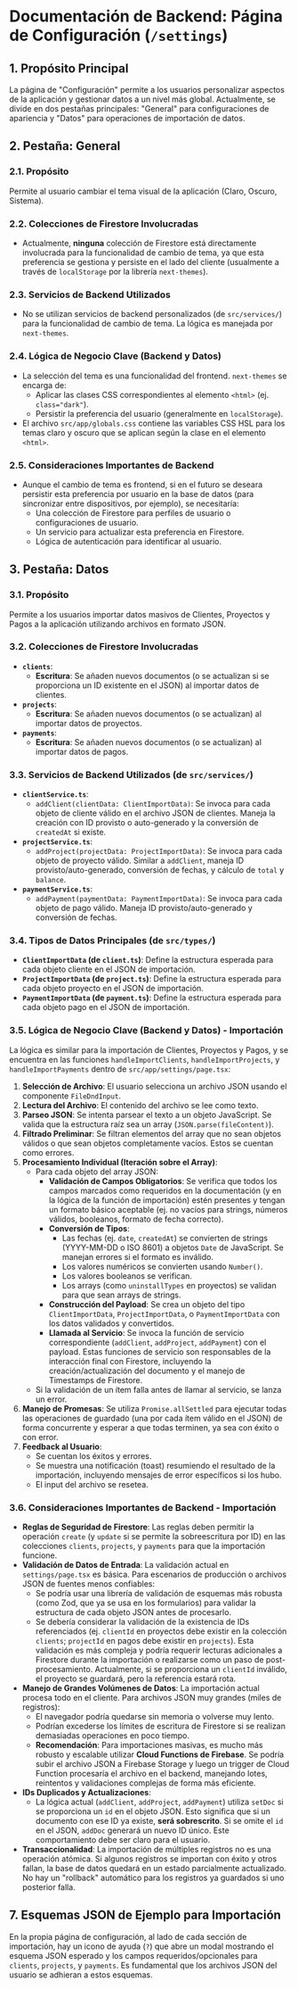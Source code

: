 
# Documentación de Backend: Página de Configuración (`/settings`)

## 1. Propósito Principal

La página de "Configuración" permite a los usuarios personalizar aspectos de la aplicación y gestionar datos a un nivel más global. Actualmente, se divide en dos pestañas principales: "General" para configuraciones de apariencia y "Datos" para operaciones de importación de datos.

## 2. Pestaña: General

### 2.1. Propósito

Permite al usuario cambiar el tema visual de la aplicación (Claro, Oscuro, Sistema).

### 2.2. Colecciones de Firestore Involucradas

*   Actualmente, **ninguna** colección de Firestore está directamente involucrada para la funcionalidad de cambio de tema, ya que esta preferencia se gestiona y persiste en el lado del cliente (usualmente a través de `localStorage` por la librería `next-themes`).

### 2.3. Servicios de Backend Utilizados

*   No se utilizan servicios de backend personalizados (de `src/services/`) para la funcionalidad de cambio de tema. La lógica es manejada por `next-themes`.

### 2.4. Lógica de Negocio Clave (Backend y Datos)

*   La selección del tema es una funcionalidad del frontend. `next-themes` se encarga de:
    *   Aplicar las clases CSS correspondientes al elemento `<html>` (ej. `class="dark"`).
    *   Persistir la preferencia del usuario (generalmente en `localStorage`).
*   El archivo `src/app/globals.css` contiene las variables CSS HSL para los temas claro y oscuro que se aplican según la clase en el elemento `<html>`.

### 2.5. Consideraciones Importantes de Backend

*   Aunque el cambio de tema es frontend, si en el futuro se deseara persistir esta preferencia por usuario en la base de datos (para sincronizar entre dispositivos, por ejemplo), se necesitaría:
    *   Una colección de Firestore para perfiles de usuario o configuraciones de usuario.
    *   Un servicio para actualizar esta preferencia en Firestore.
    *   Lógica de autenticación para identificar al usuario.

## 3. Pestaña: Datos

### 3.1. Propósito

Permite a los usuarios importar datos masivos de Clientes, Proyectos y Pagos a la aplicación utilizando archivos en formato JSON.

### 3.2. Colecciones de Firestore Involucradas

*   **`clients`**:
    *   **Escritura**: Se añaden nuevos documentos (o se actualizan si se proporciona un ID existente en el JSON) al importar datos de clientes.
*   **`projects`**:
    *   **Escritura**: Se añaden nuevos documentos (o se actualizan) al importar datos de proyectos.
*   **`payments`**:
    *   **Escritura**: Se añaden nuevos documentos (o se actualizan) al importar datos de pagos.

### 3.3. Servicios de Backend Utilizados (de `src/services/`)

*   **`clientService.ts`**:
    *   `addClient(clientData: ClientImportData)`: Se invoca para cada objeto de cliente válido en el archivo JSON de clientes. Maneja la creación con ID provisto o auto-generado y la conversión de `createdAt` si existe.
*   **`projectService.ts`**:
    *   `addProject(projectData: ProjectImportData)`: Se invoca para cada objeto de proyecto válido. Similar a `addClient`, maneja ID provisto/auto-generado, conversión de fechas, y cálculo de `total` y `balance`.
*   **`paymentService.ts`**:
    *   `addPayment(paymentData: PaymentImportData)`: Se invoca para cada objeto de pago válido. Maneja ID provisto/auto-generado y conversión de fechas.

### 3.4. Tipos de Datos Principales (de `src/types/`)

*   **`ClientImportData` (de `client.ts`)**: Define la estructura esperada para cada objeto cliente en el JSON de importación.
*   **`ProjectImportData` (de `project.ts`)**: Define la estructura esperada para cada objeto proyecto en el JSON de importación.
*   **`PaymentImportData` (de `payment.ts`)**: Define la estructura esperada para cada objeto pago en el JSON de importación.

### 3.5. Lógica de Negocio Clave (Backend y Datos) - Importación

La lógica es similar para la importación de Clientes, Proyectos y Pagos, y se encuentra en las funciones `handleImportClients`, `handleImportProjects`, y `handleImportPayments` dentro de `src/app/settings/page.tsx`:

1.  **Selección de Archivo**: El usuario selecciona un archivo JSON usando el componente `FileDndInput`.
2.  **Lectura del Archivo**: El contenido del archivo se lee como texto.
3.  **Parseo JSON**: Se intenta parsear el texto a un objeto JavaScript. Se valida que la estructura raíz sea un array (`JSON.parse(fileContent)`).
4.  **Filtrado Preliminar**: Se filtran elementos del array que no sean objetos válidos o que sean objetos completamente vacíos. Estos se cuentan como errores.
5.  **Procesamiento Individual (Iteración sobre el Array)**:
    *   Para cada objeto del array JSON:
        *   **Validación de Campos Obligatorios**: Se verifica que todos los campos marcados como requeridos en la documentación (y en la lógica de la función de importación) estén presentes y tengan un formato básico aceptable (ej. no vacíos para strings, números válidos, booleanos, formato de fecha correcto).
        *   **Conversión de Tipos**:
            *   Las fechas (ej. `date`, `createdAt`) se convierten de strings (YYYY-MM-DD o ISO 8601) a objetos `Date` de JavaScript. Se manejan errores si el formato es inválido.
            *   Los valores numéricos se convierten usando `Number()`.
            *   Los valores booleanos se verifican.
            *   Los arrays (como `uninstallTypes` en proyectos) se validan para que sean arrays de strings.
        *   **Construcción del Payload**: Se crea un objeto del tipo `ClientImportData`, `ProjectImportData`, o `PaymentImportData` con los datos validados y convertidos.
        *   **Llamada al Servicio**: Se invoca la función de servicio correspondiente (`addClient`, `addProject`, `addPayment`) con el payload. Estas funciones de servicio son responsables de la interacción final con Firestore, incluyendo la creación/actualización del documento y el manejo de Timestamps de Firestore.
    *   Si la validación de un ítem falla antes de llamar al servicio, se lanza un error.
6.  **Manejo de Promesas**: Se utiliza `Promise.allSettled` para ejecutar todas las operaciones de guardado (una por cada ítem válido en el JSON) de forma concurrente y esperar a que todas terminen, ya sea con éxito o con error.
7.  **Feedback al Usuario**:
    *   Se cuentan los éxitos y errores.
    *   Se muestra una notificación (toast) resumiendo el resultado de la importación, incluyendo mensajes de error específicos si los hubo.
    *   El input del archivo se resetea.

### 3.6. Consideraciones Importantes de Backend - Importación

*   **Reglas de Seguridad de Firestore**: Las reglas deben permitir la operación `create` (y `update` si se permite la sobreescritura por ID) en las colecciones `clients`, `projects`, y `payments` para que la importación funcione.
*   **Validación de Datos de Entrada**: La validación actual en `settings/page.tsx` es básica. Para escenarios de producción o archivos JSON de fuentes menos confiables:
    *   Se podría usar una librería de validación de esquemas más robusta (como Zod, que ya se usa en los formularios) para validar la estructura de cada objeto JSON antes de procesarlo.
    *   Se debería considerar la validación de la existencia de IDs referenciados (ej. `clientId` en proyectos debe existir en la colección `clients`; `projectId` en pagos debe existir en `projects`). Esta validación es más compleja y podría requerir lecturas adicionales a Firestore durante la importación o realizarse como un paso de post-procesamiento. Actualmente, si se proporciona un `clientId` inválido, el proyecto se guardará, pero la referencia estará rota.
*   **Manejo de Grandes Volúmenes de Datos**: La importación actual procesa todo en el cliente. Para archivos JSON muy grandes (miles de registros):
    *   El navegador podría quedarse sin memoria o volverse muy lento.
    *   Podrían excederse los límites de escritura de Firestore si se realizan demasiadas operaciones en poco tiempo.
    *   **Recomendación**: Para importaciones masivas, es mucho más robusto y escalable utilizar **Cloud Functions de Firebase**. Se podría subir el archivo JSON a Firebase Storage y luego un trigger de Cloud Function procesaría el archivo en el backend, manejando lotes, reintentos y validaciones complejas de forma más eficiente.
*   **IDs Duplicados y Actualizaciones**:
    *   La lógica actual (`addClient`, `addProject`, `addPayment`) utiliza `setDoc` si se proporciona un `id` en el objeto JSON. Esto significa que si un documento con ese ID ya existe, **será sobrescrito**. Si se omite el `id` en el JSON, `addDoc` generará un nuevo ID único. Este comportamiento debe ser claro para el usuario.
*   **Transaccionalidad**: La importación de múltiples registros no es una operación atómica. Si algunos registros se importan con éxito y otros fallan, la base de datos quedará en un estado parcialmente actualizado. No hay un "rollback" automático para los registros ya guardados si uno posterior falla.

## 7. Esquemas JSON de Ejemplo para Importación

En la propia página de configuración, al lado de cada sección de importación, hay un icono de ayuda (`?`) que abre un modal mostrando el esquema JSON esperado y los campos requeridos/opcionales para `clients`, `projects`, y `payments`. Es fundamental que los archivos JSON del usuario se adhieran a estos esquemas.
